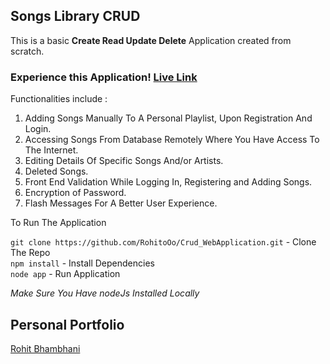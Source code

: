 ## Songs Library CRUD

This is a basic **Create Read Update Delete** Application created from scratch.

### Experience this Application!  [Live Link ](https://crud-app-music-playlist.herokuapp.com/users/register)

Functionalities include :

1. Adding Songs Manually To A Personal Playlist, Upon Registration And Login.
2. Accessing Songs From Database Remotely Where You Have Access To The Internet.
3. Editing Details Of Specific Songs And/or Artists.
4. Deleted Songs.
5. Front End Validation While Logging In, Registering and Adding Songs.
6. Encryption of Password.
7. Flash Messages For A Better User Experience.

To Run The Application

`git clone https://github.com/RohitoOo/Crud_WebApplication.git` - Clone The Repo  <br>
 `npm install` - Install Dependencies <br>
 `node app` - Run Application


*Make Sure You Have nodeJs Installed Locally*

Personal Portfolio
-------------------

[Rohit Bhambhani](http://rohito.com)
